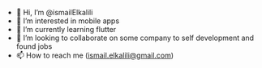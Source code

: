 - 👋 Hi, I’m @ismailElkalili
- 👀 I’m interested in mobile apps
- 🌱 I’m currently learning flutter
- 💞️ I’m looking to collaborate on some company to self development and found jobs 
- 📫 How to reach me (ismail.elkalili@gmail.com)

<!---
ismailElkalili/ismailElkalili is a ✨ special ✨ repository because its `README.md` (this file) appears on your GitHub profile.
You can click the Preview link to take a look at your changes.
--->
